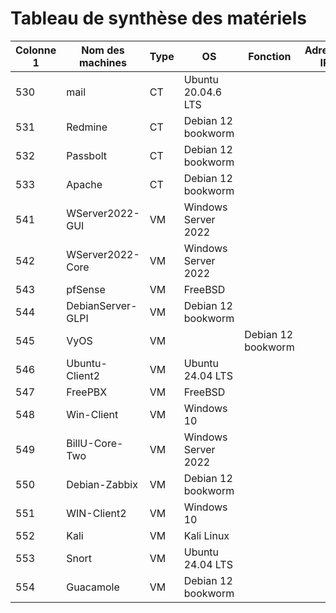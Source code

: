# Tableau de synthèse des matériels

| Colonne 1 | Nom des machines | Type | OS | Fonction | Adresse IP | Disque | RAM |
|-----------|-----------|-----------|-----------|-----------|-----------|-----------|-----------|
| 530   |   mail        |   CT        |  Ubuntu 20.04.6 LTS         |           |           |           |           |
| 531   |   Redmine        |   CT        |    Debian 12 bookworm       |           |           |           |           |
| 532   | Passbolt          |    CT       |  Debian 12 bookworm         |           |           |           |           |
| 533   | Apache          |    CT       |  Debian 12 bookworm         |           |           |           |           |
| 541   | WServer2022-GUI          |   VM        |  Windows Server 2022         |           |           |           |           |
| 542  | WServer2022-Core          |    VM        | Windows Server 2022          |           |           |           |           |
| 543   | pfSense          |    VM        |  FreeBSD         |           |           |           |           |
| 544   | DebianServer-GLPI          |   VM         | Debian 12 bookworm          |           |           |           |           |
| 545  | VyOS          |   VM         |           |  Debian 12 bookworm         |           |           |           |
| 546  | Ubuntu-Client2          |   VM         |  Ubuntu 24.04 LTS         |           |           |           |           |
| 547  | FreePBX          |    VM        | FreeBSD          |           |           |           |           |
| 548  | Win-Client          |    VM        |  Windows 10         |           |           |           |           |
| 549  | BillU-Core-Two          |   VM         |  Windows Server 2022         |           |           |           |           |
| 550  | Debian-Zabbix          |    VM        | Debian 12 bookworm          |           |           |           |           |
| 551  | WIN-Client2          |   VM         | Windows 10          |           |           |           |           |
| 552  | Kali          |    VM        | Kali Linux          |           |           |           |           |
| 553  | Snort          |    VM        | Ubuntu 24.04 LTS          |           |           |           |           |
| 554  | Guacamole          |    VM        | Debian 12 bookworm          |           |           |           |           |

